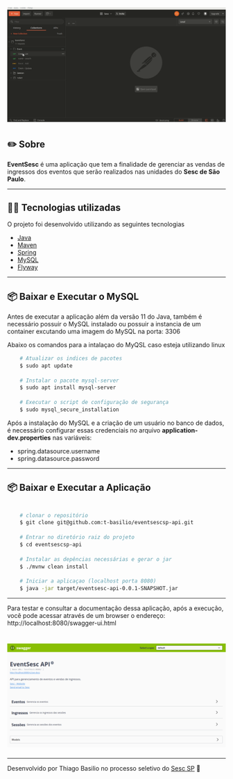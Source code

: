 <h1>
    <img src="./public/eventsesc-demo.gif" >
</h1>

## ✏️ Sobre

**EventSesc** é uma aplicação que tem a finalidade de gerenciar as vendas de ingressos dos eventos que serão realizados 
nas unidades do **Sesc de São Paulo**.

---

## 👨‍💻️ Tecnologias utilizadas

O projeto foi desenvolvido utilizando as seguintes tecnologias
- [Java](https://java.com/en/)
- [Maven](https://maven.apache.org/)
- [Spring](https://spring.io/)
- [MySQL](https://www.mysql.com/)
- [Flyway](https://flywaydb.org/)

---

## 📦️ Baixar e Executar o MySQL

Antes de executar a aplicação além da versão 11 do Java, também é necessário possuir o MySQL instalado ou possuir a instancia de
um container excutando uma imagem do MySQL na porta: 3306

Abaixo os comandos para a intalaçao do MyQSL caso esteja utilizando linux

```bash 
    # Atualizar os indices de pacotes
    $ sudo apt update

    # Instalar o pacote mysql-server
    $ sudo apt install mysql-server

    # Executar o script de configuração de segurança
    $ sudo mysql_secure_installation
```
Após a instalação do MySQL e a criação de um usuário no banco de dados, é necessário
configurar essas credenciais no arquivo **application-dev.properties** nas variáveis:
- spring.datasource.username
- spring.datasource.password

---
## 📦️ Baixar e Executar a Aplicação

```bash 
    
    # clonar o repositório
    $ git clone git@github.com:t-basilio/eventsescsp-api.git

    # Entrar no diretório raiz do projeto
    $ cd eventsescsp-api

    # Instalar as depências necessárias e gerar o jar
    $ ./mvnw clean install

    # Iniciar a aplicaçao (localhost porta 8080)
    $ java -jar target/eventsesc-api-0.0.1-SNAPSHOT.jar
```
---
Para testar e consultar a documentação dessa aplicação, após a execução, você pode 
acessar através de um browser o endereço:  http://localhost:8080/swagger-ui.html

<h1>
    <img src="./public/swagger-demo.png" >
</h1>

---
Desenvolvido por Thiago Basilio no processo seletivo do [Sesc SP](https://www.sescsp.org.br/) 🚀️ 